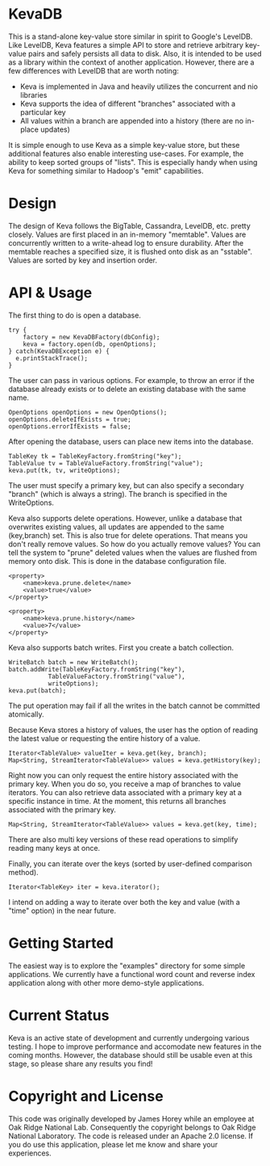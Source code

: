 # KevaDB
This is a stand-alone key-value store similar in spirit to Google's LevelDB. Like LevelDB, Keva
features a simple API to store and retrieve arbitrary key-value pairs and safely persists all
data to disk. Also, it is intended to be used as a library within the context of another application. 
However, there are a few differences with LevelDB that are worth noting:

* Keva is implemented in Java and heavily utilizes the concurrent and nio libraries
* Keva supports the idea of different "branches" associated with a particular key
* All values within a branch are appended into a history (there are no in-place updates)

It is simple enough to use Keva as a simple key-value store, but these additional features also
enable interesting use-cases. For example, the ability to keep sorted groups of "lists". This is
especially handy when using Keva for something similar to Hadoop's "emit" capabilities. 

# Design 
The design of Keva follows the BigTable, Cassandra, LevelDB, etc. pretty closely. Values are first
placed in an in-memory "memtable". Values are concurrently written to a write-ahead log to ensure
durability. After the memtable reaches a specified size, it is flushed onto disk as an "sstable". 
Values are sorted by key and insertion order. 

# API & Usage
The first thing to do is open a database. 

~~~
try {
    factory = new KevaDBFactory(dbConfig);
    keva = factory.open(db, openOptions);
} catch(KevaDBException e) {
  e.printStackTrace();
}
~~~

The user can pass in various options. For example, to throw an error if the database already exists or
to delete an existing database with the same name.

~~~
OpenOptions openOptions = new OpenOptions();
openOptions.deleteIfExists = true;
openOptions.errorIfExists = false;
~~~

After opening the database, users can place new items into the database. 

~~~
TableKey tk = TableKeyFactory.fromString("key");
TableValue tv = TableValueFactory.fromString("value");
keva.put(tk, tv, writeOptions);
~~~

The user must specify a primary key, but can also specify a secondary "branch" (which is always a string). 
The branch is specified in the WriteOptions. 

Keva also supports delete operations. However, unlike a database that overwrites existing values, all updates
are appended to the same (key,branch) set. This is also true for delete operations. That means you don't
really remove values. So how do you actually remove values? You can tell the system to "prune" deleted values
when the values are flushed from memory onto disk. This is done in the database configuration file. 

~~~
<property>
    <name>keva.prune.delete</name>
    <value>true</value>
</property>

<property>
    <name>keva.prune.history</name>
    <value>7</value>
</property>
~~~

Keva also supports batch writes. First you create a batch collection.

~~~
WriteBatch batch = new WriteBatch();
batch.addWrite(TableKeyFactory.fromString("key"),
	       TableValueFactory.fromString("value"),
	       writeOptions);
keva.put(batch);
~~~

The put operation may fail if all the writes in the batch cannot be committed atomically.  

Because Keva stores a history of values, the user has the option of reading the latest value or
requesting the entire history of a value.

~~~
Iterator<TableValue> valueIter = keva.get(key, branch);
Map<String, StreamIterator<TableValue>> values = keva.getHistory(key);
~~~

Right now you can only request the entire history associated with the primary key. When you do so,
you receive a map of branches to value iterators. You can also retrieve data associated with a primary
key at a specific instance in time. At the moment, this returns all branches associated with the
primary key. 

~~~
Map<String, StreamIterator<TableValue>> values = keva.get(key, time);
~~~

There are also multi key versions of these read operations to simplify reading many keys at once. 

Finally, you can iterate over the keys (sorted by user-defined comparison method). 

~~~
Iterator<TableKey> iter = keva.iterator();
~~~

I intend on adding a way to iterate over both the key and value (with a "time" option) in the near future. 

# Getting Started
The easiest way is to explore the "examples" directory for some simple applications. We currently have a
functional word count and reverse index application along with other more demo-style applications. 

# Current Status
Keva is an active state of development and currently undergoing various testing. I hope to improve performance
and accomodate new features in the coming months. However, the database should still be usable even at this stage,
so please share any results you find!

# Copyright and License
This code was originally developed by James Horey while an employee at Oak Ridge National Lab. Consequently
the copyright belongs to Oak Ridge National Laboratory. The code is released under an 
Apache 2.0 license. If you do use this application, please let me know and share your experiences. 